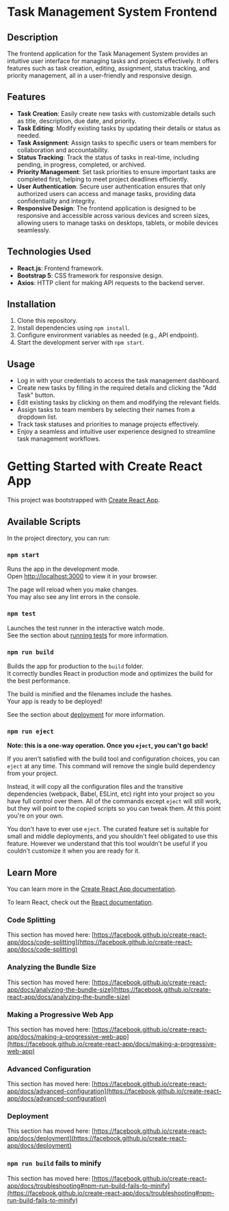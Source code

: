 
# Task Management System Frontend

## Description
The frontend application for the Task Management System provides an intuitive user interface for managing tasks and projects effectively. It offers features such as task creation, editing, assignment, status tracking, and priority management, all in a user-friendly and responsive design.

## Features
- **Task Creation**: Easily create new tasks with customizable details such as title, description, due date, and priority.
- **Task Editing**: Modify existing tasks by updating their details or status as needed.
- **Task Assignment**: Assign tasks to specific users or team members for collaboration and accountability.
- **Status Tracking**: Track the status of tasks in real-time, including pending, in progress, completed, or archived.
- **Priority Management**: Set task priorities to ensure important tasks are completed first, helping to meet project deadlines efficiently.
- **User Authentication**: Secure user authentication ensures that only authorized users can access and manage tasks, providing data confidentiality and integrity.
- **Responsive Design**: The frontend application is designed to be responsive and accessible across various devices and screen sizes, allowing users to manage tasks on desktops, tablets, or mobile devices seamlessly.

## Technologies Used
- **React.js**: Frontend framework.
- **Bootstrap 5**: CSS framework for responsive design.
- **Axios**: HTTP client for making API requests to the backend server.

## Installation
1. Clone this repository.
2. Install dependencies using `npm install`.
3. Configure environment variables as needed (e.g., API endpoint).
4. Start the development server with `npm start`.

## Usage
- Log in with your credentials to access the task management dashboard.
- Create new tasks by filling in the required details and clicking the "Add Task" button.
- Edit existing tasks by clicking on them and modifying the relevant fields.
- Assign tasks to team members by selecting their names from a dropdown list.
- Track task statuses and priorities to manage projects effectively.
- Enjoy a seamless and intuitive user experience designed to streamline task management workflows.



# Getting Started with Create React App

This project was bootstrapped with [Create React App](https://github.com/facebook/create-react-app).

## Available Scripts

In the project directory, you can run:

### `npm start`

Runs the app in the development mode.\
Open [http://localhost:3000](http://localhost:3000) to view it in your browser.

The page will reload when you make changes.\
You may also see any lint errors in the console.

### `npm test`

Launches the test runner in the interactive watch mode.\
See the section about [running tests](https://facebook.github.io/create-react-app/docs/running-tests) for more information.

### `npm run build`

Builds the app for production to the `build` folder.\
It correctly bundles React in production mode and optimizes the build for the best performance.

The build is minified and the filenames include the hashes.\
Your app is ready to be deployed!

See the section about [deployment](https://facebook.github.io/create-react-app/docs/deployment) for more information.

### `npm run eject`

**Note: this is a one-way operation. Once you `eject`, you can't go back!**

If you aren't satisfied with the build tool and configuration choices, you can `eject` at any time. This command will remove the single build dependency from your project.

Instead, it will copy all the configuration files and the transitive dependencies (webpack, Babel, ESLint, etc) right into your project so you have full control over them. All of the commands except `eject` will still work, but they will point to the copied scripts so you can tweak them. At this point you're on your own.

You don't have to ever use `eject`. The curated feature set is suitable for small and middle deployments, and you shouldn't feel obligated to use this feature. However we understand that this tool wouldn't be useful if you couldn't customize it when you are ready for it.

## Learn More

You can learn more in the [Create React App documentation](https://facebook.github.io/create-react-app/docs/getting-started).

To learn React, check out the [React documentation](https://reactjs.org/).

### Code Splitting

This section has moved here: [https://facebook.github.io/create-react-app/docs/code-splitting](https://facebook.github.io/create-react-app/docs/code-splitting)

### Analyzing the Bundle Size

This section has moved here: [https://facebook.github.io/create-react-app/docs/analyzing-the-bundle-size](https://facebook.github.io/create-react-app/docs/analyzing-the-bundle-size)

### Making a Progressive Web App

This section has moved here: [https://facebook.github.io/create-react-app/docs/making-a-progressive-web-app](https://facebook.github.io/create-react-app/docs/making-a-progressive-web-app)

### Advanced Configuration

This section has moved here: [https://facebook.github.io/create-react-app/docs/advanced-configuration](https://facebook.github.io/create-react-app/docs/advanced-configuration)

### Deployment

This section has moved here: [https://facebook.github.io/create-react-app/docs/deployment](https://facebook.github.io/create-react-app/docs/deployment)

### `npm run build` fails to minify

This section has moved here: [https://facebook.github.io/create-react-app/docs/troubleshooting#npm-run-build-fails-to-minify](https://facebook.github.io/create-react-app/docs/troubleshooting#npm-run-build-fails-to-minify)




